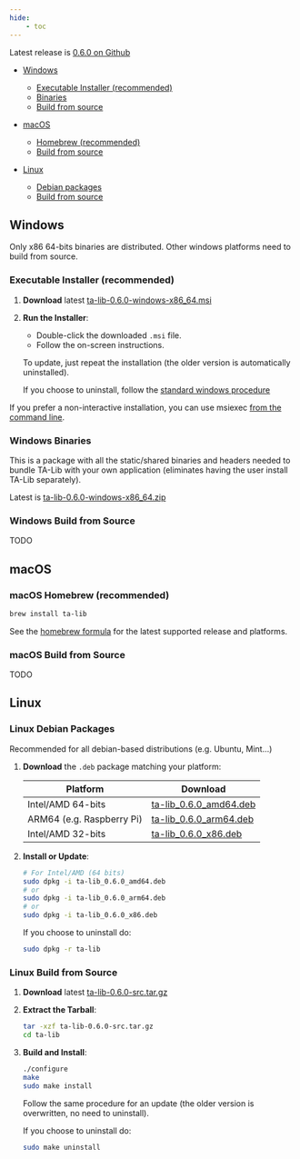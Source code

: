 ```yaml
---
hide:
    - toc
---
```

Latest release is [0.6.0 on Github](https://github.com/ta-lib/ta-lib-temp/releases/latest)

- [Windows](#windows)
    - [Executable Installer (recommended)](#executable-installer-recommended)
    - [Binaries](#windows-binaries)
    - [Build from source](#windows-build-from-source)

- [macOS](#macOS)
    - [Homebrew (recommended)](#macOS-homebrew-recommended)
    - [Build from source](#macOS-build-from-source)

- [Linux](#linux)
    - [Debian packages](#linux-debian-packages)
    - [Build from source](#linux-build-from-source)

## Windows

Only x86 64-bits binaries are distributed. Other windows platforms need to build from source.

### Executable Installer (recommended)

1. **Download** latest [ta-lib-0.6.0-windows-x86_64.msi](https://github.com/ta-lib/ta-lib-temp/releases/download/v0.6.0/ta-lib-0.6.0-windows-x86_64.msi)

2. **Run the Installer**:
    - Double-click the downloaded `.msi` file.
    - Follow the on-screen instructions.


    To update, just repeat the installation (the older version is automatically uninstalled).

    If you choose to uninstall, follow the [standard windows procedure](https://support.microsoft.com/en-us/windows/uninstall-or-remove-apps-and-programs-in-windows-4b55f974-2cc6-2d2b-d092-5905080eaf98)

 If you prefer a non-interactive installation, you can use msiexec [from the command line](https://learn.microsoft.com/en-us/windows/win32/msi/standard-installer-command-line-options).


### Windows Binaries
This is a package with all the static/shared binaries and headers needed to bundle TA-Lib with your own application (eliminates having the user install TA-Lib separately).

Latest is [ta-lib-0.6.0-windows-x86_64.zip](https://github.com/ta-lib/ta-lib-temp/releases/download/v0.6.0/ta-lib-0.6.0-windows-x86_64.zip)

### Windows Build from Source

TODO

## macOS

### macOS Homebrew (recommended)

```bash
brew install ta-lib
```

See the [homebrew formula](https://formulae.brew.sh/formula/ta-lib) for the latest supported release and platforms.

### macOS Build from Source

TODO

## Linux

### Linux Debian Packages

Recommended for all debian-based distributions (e.g. Ubuntu, Mint...)

1. **Download** the `.deb` package matching your platform:

    | Platform | Download |
    |------------------------|--|
    | Intel/AMD 64-bits | [ta-lib_0.6.0_amd64.deb](https://github.com/ta-lib/ta-lib-temp/releases/download/v0.6.0/ta-lib_0.6.0_amd64.deb) |
    | ARM64 (e.g. Raspberry Pi)| [ta-lib_0.6.0_arm64.deb](https://github.com/ta-lib/ta-lib-temp/releases/download/v0.6.0/ta-lib_0.6.0_arm64.deb) |
    | Intel/AMD 32-bits| [ta-lib_0.6.0_x86.deb](https://github.com/ta-lib/ta-lib-temp/releases/download/v0.6.0/ta-lib_0.6.0_x86.deb) |

2. **Install or Update**:
   ```bash
   # For Intel/AMD (64 bits)
   sudo dpkg -i ta-lib_0.6.0_amd64.deb
   # or
   sudo dpkg -i ta-lib_0.6.0_arm64.deb
   # or
   sudo dpkg -i ta-lib_0.6.0_x86.deb
   ```
   If you choose to uninstall do:
    ```bash
    sudo dpkg -r ta-lib
    ```

### Linux Build from Source

1. **Download** latest [ta-lib-0.6.0-src.tar.gz](https://github.com/ta-lib/ta-lib-temp/releases/download/v0.6.0/ta-lib-0.6.0-src.tar.gz)

2. **Extract the Tarball**:
   ```bash
   tar -xzf ta-lib-0.6.0-src.tar.gz
   cd ta-lib
   ```

3. **Build and Install**:
   ```bash
   ./configure
   make
   sudo make install
   ```

    Follow the same procedure for an update (the older version is overwritten, no need to uninstall).

    If you choose to uninstall do:
    ```bash
    sudo make uninstall
    ```

